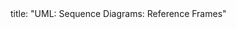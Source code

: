 <frontmatter>
title: "UML: Sequence Diagrams: Reference Frames"
</frontmatter>

<include src="unit-inPage-asFlat.md" boilerplate />
